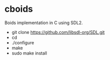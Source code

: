 # cboids
Boids implementation in C using SDL2.

- git clone https://github.com/libsdl-org/SDL.git
- cd
- ./configure
- make
- sudo make install